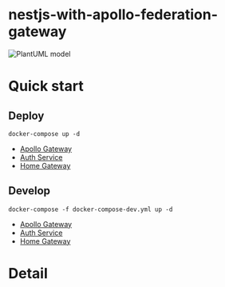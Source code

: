 # nestjs-with-apollo-federation-gateway
![PlantUML model](https://www.plantuml.com/plantuml/dsvg/ZP9FImCn4CNl-HJ3tli5HAH5YnIKeblfeNWOatGtc4sMIIB-eT_TsXLt0cj93Wl3cz--zs3c8IB5r5aXfFL9mPU0uziJTXggbOkQ75e8cjwCrA4QzDFRtM1eNpoIWdgGdqTjJGqwyudHU3SXBr9iFPtHfVJ9nLmvdBxY7s-udCskZcJlhVLmkmNp6tw0yqIbK9wJKzCG3rzYKbn6lvUNuL1v6GwLb-7xX_o6TflMa88UANxyY5FCOCuNB-1nMM_soHRlDuHz-t0dH8_o5HiDrT8fU0gQ_iuLPVG4s_jhDgtMDPiMJf4tAezf7BFblnrDvzgfrDbl)

# Quick start
## Deploy
```
docker-compose up -d
```
- [Apollo Gateway](http://localhost:3816/graphql)
- [Auth Service](http://localhost:3817/graphql)
- [Home Gateway](http://localhost:3818/graphql)
## Develop
```
docker-compose -f docker-compose-dev.yml up -d
```
- [Apollo Gateway](http://localhost:3816/graphql)
- [Auth Service](http://localhost:3817/graphql)
- [Home Gateway](http://localhost:3818/graphql)
# Detail
